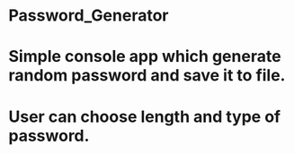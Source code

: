 # Password_Generator
# <b>Simple console app which generate random password and save it to file.</b>
# User can choose length and type of password.
